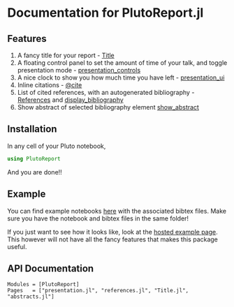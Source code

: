 # Documentation for PlutoReport.jl

## Features

1. A fancy title for your report - [Title](@ref)
2. A floating control panel to set the amount of time of your talk, and toggle presentation mode - [presentation_controls](@ref)
3. A nice clock to show you how much time you have left - [presentation_ui](@ref)
4. Inline citations - [@cite](@ref)
5. List of cited references, with an autogenerated bibliography - [References](@ref) and [display_bibliography](@ref)
6. Show abstract of selected bibliography element [show_abstract](@ref)

## Installation

In any cell of your Pluto notebook,

```julia
using PlutoReport
```

And you are done!!

## Example

You can find example notebooks [here](https://github.com/DhruvaSambrani/PlutoReport.jl/tree/main/examples) with the associated bibtex files. Make sure you have the notebook and bibtex files in the same folder!

If you just want to see how it looks like, look at the [hosted example page](./example.html). This however will not have all the fancy features that makes this package useful.

## API Documentation

```@autodocs
Modules = [PlutoReport]
Pages   = ["presentation.jl", "references.jl", "Title.jl", "abstracts.jl"]
```
